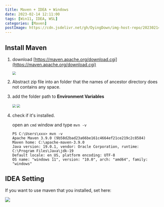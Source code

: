 ```yaml
---
title: Maven + IDEA + Windows
date: 2023-02-14 12:11:00
tags: [Win11, IDEA, WSL]
categories: [Maven]
postImage: https://cdn.jsdelivr.net/gh/DyingDown/img-host-repo/202302141427791.jpg
---
```


## Install Maven

1. download [https://maven.apache.org/download.cgi](https://maven.apache.org/download.cgi)

   <img src="https://cdn.jsdelivr.net/gh/DyingDown/img-host-repo/202302141347048.png" style="zoom:67%;" />

2. Abstract zip file into an folder that the names of ancestor directory does not contains any space.

3. add the folder path to **Environment Variables**

   <img src="https://cdn.jsdelivr.net/gh/DyingDown/img-host-repo/202302141347872.png" style="zoom: 67%;" />

   <img src="https://cdn.jsdelivr.net/gh/DyingDown/img-host-repo/202302141348691.png" style="zoom:67%;" />

4. check if it's installed. 

   open an `cmd` window and type `mvn -v`

   ```
   PS C:\Users\xxx> mvn -v
   Apache Maven 3.9.0 (9b58d2bad23a66be161c4664ef21ce219c2c8584)
   Maven home: C:\apache-maven-3.9.0
   Java version: 19.0.1, vendor: Oracle Corporation, runtime: C:\Program Files\Java\jdk-19
   Default locale: en_US, platform encoding: UTF-8
   OS name: "windows 11", version: "10.0", arch: "amd64", family: "windows"
   ```

## IDEA Setting

If you want to use maven that you installed, set here:

![](https://cdn.jsdelivr.net/gh/DyingDown/img-host-repo/202302141422208.png)